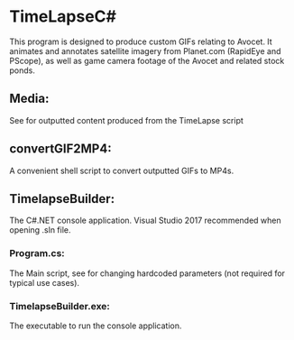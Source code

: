 # TimeLapseC#

This program is designed to produce custom GIFs relating to Avocet. It animates and annotates satellite imagery from Planet.com (RapidEye and PScope), as well as game camera footage of the Avocet and related stock ponds.

## Media: 

See for outputted content produced from the TimeLapse script

## convertGIF2MP4:

A convenient shell script to convert outputted GIFs to MP4s. 

## TimelapseBuilder:

The C#.NET console application. Visual Studio 2017 recommended when opening .sln file.

### Program.cs:

The Main script, see for changing hardcoded parameters (not required for typical use cases). 

### TimelapseBuilder.exe:

The executable to run the console application. 